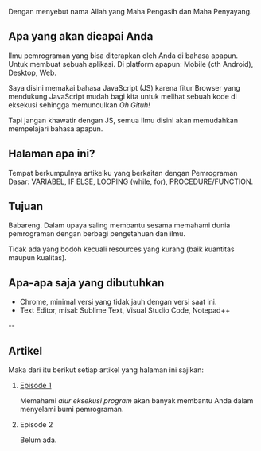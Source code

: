 Dengan menyebut nama Allah yang Maha Pengasih dan Maha Penyayang.

## Apa yang akan dicapai Anda

Ilmu pemrograman yang bisa diterapkan oleh Anda di bahasa apapun. Untuk membuat sebuah aplikasi. Di platform apapun: Mobile (cth Android), Desktop, Web.

Saya disini memakai bahasa JavaScript (JS) karena fitur Browser yang mendukung JavaScript mudah bagi kita untuk melihat sebuah kode di eksekusi sehingga memunculkan *Oh Gituh!*

Tapi jangan khawatir dengan JS, semua ilmu disini akan memudahkan mempelajari bahasa apapun.

## Halaman apa ini?

Tempat berkumpulnya artikelku yang berkaitan dengan Pemrograman Dasar: VARIABEL, IF ELSE, LOOPING (while, for), PROCEDURE/FUNCTION.

## Tujuan

Babareng. Dalam upaya saling membantu sesama memahami dunia pemrograman dengan berbagi pengetahuan dan ilmu.

Tidak ada yang bodoh kecuali resources yang kurang (baik kuantitas maupun kualitas).

## Apa-apa saja yang dibutuhkan

- Chrome, minimal versi yang tidak jauh dengan versi saat ini.
- Text Editor, misal: Sublime Text, Visual Studio Code, Notepad++

--

## Artikel

Maka dari itu berikut setiap artikel yang halaman ini sajikan:

1. [Episode 1](https://github.com/yudisupriyadi123/pemrograman/blob/master/episode1/episode1.md)

   Memahami *alur eksekusi program* akan banyak membantu Anda dalam menyelami bumi pemrograman.

2. Episode 2

   Belum ada.
